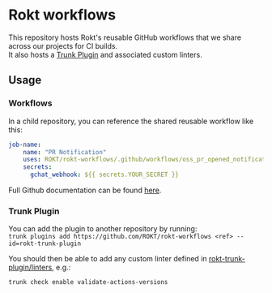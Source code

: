 # Rokt workflows

This repository hosts Rokt's reusable GitHub workflows that we share across our projects for CI builds.  
It also hosts a [Trunk Plugin](https://docs.trunk.io/cli/configuration/plugins) and associated custom linters.

## Usage

### Workflows

In a child repository, you can reference the shared reusable workflow like this:

```yaml
job-name:
    name: "PR Notification"
    uses: ROKT/rokt-workflows/.github/workflows/oss_pr_opened_notification.yml@main
    secrets:
      gchat_webhook: ${{ secrets.YOUR_SECRET }}
```

Full Github documentation can be found [here](https://docs.github.com/en/actions/sharing-automations/reusing-workflows).


### Trunk Plugin

You can add the plugin to another repository by running:  
`trunk plugins add https://github.com/ROKT/rokt-workflows <ref> --id=rokt-trunk-plugin`

You should then be able to add any custom linter defined in [rokt-trunk-plugin/linters](rokt-trunk-plugin/linters), e.g.:  

`trunk check enable validate-actions-versions`